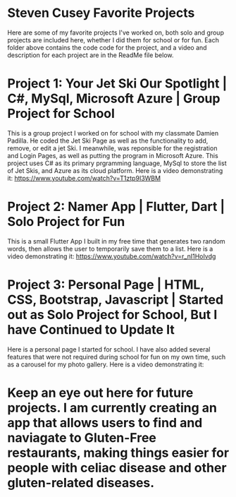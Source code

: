 # Steven Cusey Favorite Projects
Here are some of my favorite projects I've worked on, both solo and group projects are included here, whether I did them for school or for fun. Each folder above contains the code code for the project, and a video and description for each project are in the ReadMe file below. 

# Project 1: Your Jet Ski Our Spotlight | C#, MySql, Microsoft Azure | Group Project for School
This is a group project I worked on for school with my classmate Damien Padilla. He coded the Jet Ski Page as well as the functionality to add, remove, or edit a jet Ski. I meanwhile, was reponsible for the registration and Login Pages, as well as putting the program in Microsoft Azure. This project uses C# as its primary prgramming language, MySql to store the list of Jet Skis, and Azure as its cloud platform. Here is a video demonstrating it: https://www.youtube.com/watch?v=T1ztp9I3WBM

# Project 2: Namer App | Flutter, Dart | Solo Project for Fun
This is a small Flutter App I built in my free time that generates two random words, then allows the user to temporarily save them to a list. Here is a video demonstrating it: https://www.youtube.com/watch?v=r_nI1HoIvdg

# Project 3: Personal Page | HTML, CSS, Bootstrap, Javascript | Started out as Solo Project for School, But I have Continued to Update It
Here is a personal page I started for school. I have also added several features that were not required during school for fun on my own time, such as a carousel for my photo gallery. Here is a video demonstrating it: 

# Keep an eye out here for future projects. I am currently creating an app that allows users to find and naviagate to Gluten-Free restaurants, making things easier for people with celiac disease and other gluten-related diseases.


